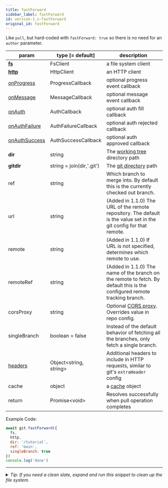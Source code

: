 ```yaml
---
title: fastForward
sidebar_label: fastForward
id: version-1.x-fastForward
original_id: fastForward
---
```


Like `pull`, but hard-coded with `fastForward: true` so there is no need for an `author` parameter.

| param                            | type [= default]          | description                                                                                                               |
| -------------------------------- | ------------------------- | ------------------------------------------------------------------------------------------------------------------------- |
| [**fs**](./fs)                   | FsClient                  | a file system client                                                                                                      |
| [**http**](./http)               | HttpClient                | an HTTP client                                                                                                            |
| [onProgress](./onProgress)       | ProgressCallback          | optional progress event callback                                                                                          |
| [onMessage](./onMessage)         | MessageCallback           | optional message event callback                                                                                           |
| [onAuth](./onAuth)               | AuthCallback              | optional auth fill callback                                                                                               |
| [onAuthFailure](./onAuthFailure) | AuthFailureCallback       | optional auth rejected callback                                                                                           |
| [onAuthSuccess](./onAuthSuccess) | AuthSuccessCallback       | optional auth approved callback                                                                                           |
| **dir**                          | string                    | The [working tree](dir-vs-gitdir.md) directory path                                                                       |
| **gitdir**                       | string = join(dir,'.git') | The [git directory](dir-vs-gitdir.md) path                                                                                |
| ref                              | string                    | Which branch to merge into. By default this is the currently checked out branch.                                          |
| url                              | string                    | (Added in 1.1.0) The URL of the remote repository. The default is the value set in the git config for that remote.        |
| remote                           | string                    | (Added in 1.1.0) If URL is not specified, determines which remote to use.                                                 |
| remoteRef                        | string                    | (Added in 1.1.0) The name of the branch on the remote to fetch. By default this is the configured remote tracking branch. |
| corsProxy                        | string                    | Optional [CORS proxy](https://www.npmjs.com/%40isomorphic-git/cors-proxy). Overrides value in repo config.                |
| singleBranch                     | boolean = false           | Instead of the default behavior of fetching all the branches, only fetch a single branch.                                 |
| [headers](./headers)             | Object\<string, string\>  | Additional headers to include in HTTP requests, similar to git's `extraHeader` config                                     |
| cache                            | object                    | a [cache](cache.md) object                                                                                                |
| return                           | Promise\<void\>           | Resolves successfully when pull operation completes                                                                       |

Example Code:

```js live
await git.fastForward({
  fs,
  http,
  dir: '/tutorial',
  ref: 'main',
  singleBranch: true
})
console.log('done')
```


---

<details>
<summary><i>Tip: If you need a clean slate, expand and run this snippet to clean up the file system.</i></summary>

```js live
window.fs = new LightningFS('fs', { wipe: true })
window.pfs = window.fs.promises
console.log('done')
```
</details>

<script>
(function rewriteEditLink() {
  const el = document.querySelector('a.edit-page-link.button');
  if (el) {
    el.href = 'https://github.com/isomorphic-git/isomorphic-git/edit/main/src/api/fastForward.js';
  }
})();
</script>